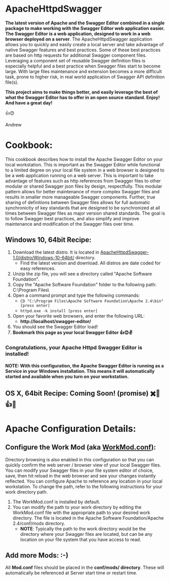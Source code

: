 # ApacheHttpdSwagger
__The latest version of Apache and the Swagger Editor combined in a single package to make working with the Swagger Editor web application easier.__  __The Swagger Editor is a web application, designed to work in a web browser deployed on a server__.  The ApacheHttpdSwagger application allows you to quickly and easily create a local server and take advantage of native Swagger features and best practices.  Some of these best practices are based on http requests for additional Swagger component files.  Leveraging a component set of reusable Swagger definition files is especially helpful and a best practice when Swagger files start to become large.  With large files maintenance and extension becomes a more difficult task, prone to higher risk, in real world application of Swagger API definition file(s).  

__This project aims to make things better, and easily leverage the best of what the Swagger Editor has to offer in an open source standard.  Enjoy!  And have a great day!__

👍😊

Andrew

# Cookbook:
This cookbook describes how to install the Apache Swagger Editor on your local workstation.  This is important as the Swagger Editor while functional to a limited degree on your local file system in a web browser is designed to be a web application running on a web server.  This is important to take advantage of features such as http references from Swagger files to other modular or shared Swagger json files by design, respectfully.  This modular pattern allows for better maintenance of more complex Swagger files and results in smaller more manageable Swagger components.  Further, true sharing of definitions between Swagger files allows for full automatic synchronicity of key standards that are designed to be synchronized at all times between Swagger files as major version shared standards.  The goal is to follow Swagger best practices, and also simplify and improve maintenance and modification of the Swagger files over time.

## Windows 10, 64bit Recipe:
1. Download the latest distro.  It is located in [ApacheHttpdSwagger-1.0/distro/Windows-10-64bit/](https://github.com/asouthwick/ApacheHttpdSwagger/tree/master/ApacheHttpdSwagger-1.0/distro/Windows-10-64bit) directory.  
    * Find the latest version and download.  All distros are date coded for easy references.
1. Unzip the zip file, you will see a directory called "Apache Software Foundation".
1. Copy the "Apache Software Foundation" folder to the following path:  C:\Program Files\
1. Open a command prompt and type the following commands:
    * `CD "C:\Program Files\Apache Software Foundation\Apache 2.4\bin" [press enter]`
    * `httpd.exe -k install [press enter]`
1. Open your favorite web browsers, and enter the following URL:
    * __http://localhost/swagger-editor/__
1. You should see the Swagger Editor load!
1. __Bookmark this page as your local Swagger Editor 👍😊✌️__

### Congratulations, your Apache Httpd Swagger Editor is installed!
#### NOTE:  With this configuration, the Apache Swagger Editor is running as a Service in your Windows installation.  This means it will automatically started and available when you turn on your workstation.

## OS X, 64bit Recipe: Coming Soon! (promise) ✖️🍎👍😊

# Apache Configuration Details:
## Configure the Work Mod (aka [WorkMod.conf](https://raw.githubusercontent.com/asouthwick/ApacheHttpdSwagger/master/ApacheHttpdSwagger-1.0/build/Windows-10-64bit/Apache%20Software%20Foundation/Apache%202.4/conf/mods/WorkMod.conf)):
Directory browsing is also enabled in this configuration so that you can quickly confirm the web server / browser view of your local Swagger files.  You can modify your Swagger files in your file system editor of choice, save, then hit reload in the web browser and see your changes instantly reflected.  You can configure Apache to reference any location in your local workstation.  To change the path, refer to the following instructions for your work directory path.

1. The WorkMod.conf is installed by default.
1. You can modify the path to your work directory by editing the WorkMod.conf file with the appropriate path to your desired work directory.  The file is located in the Apache Software Foundation/Apache 2.4/conf/mods directory.  
   * __NOTE__: Typically the path to the work directory would be the directory where your Swagger files are located, but can be any location on your file system that you have access to read.

## Add more Mods: :-)
All __Mod.conf__ files should be placed in the __conf/mods/ directory__.  These will automatically be referenced at Server start time or restart time.
